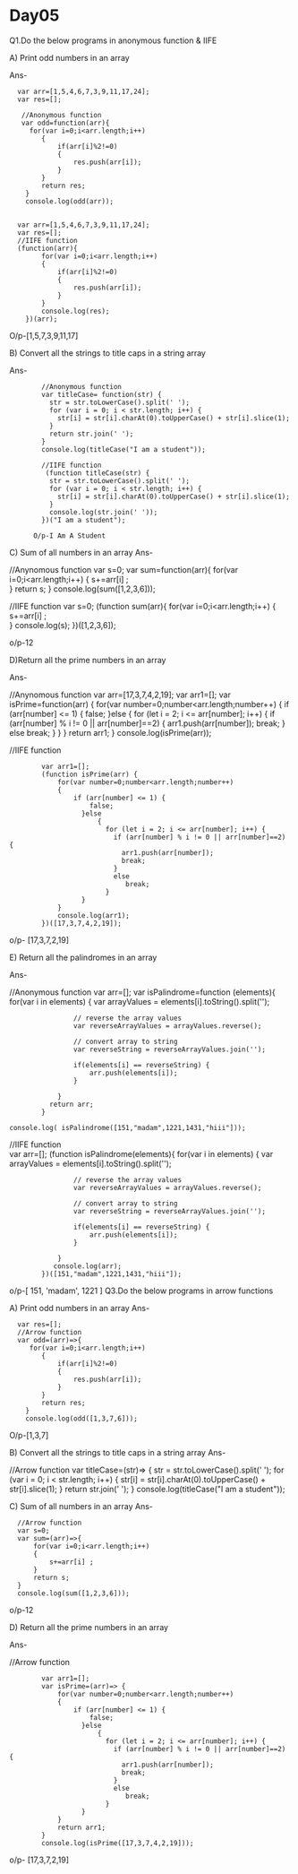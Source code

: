 # Day05

Q1.Do the below programs in anonymous function & IIFE

A) Print odd numbers in an array

Ans-

      var arr=[1,5,4,6,7,3,9,11,17,24];
      var res=[];
    
       //Anonymous function
       var odd=function(arr){
         for(var i=0;i<arr.length;i++)
            {
                if(arr[i]%2!=0)
                {
                    res.push(arr[i]);
                }
            }
            return res;
        }
        console.log(odd(arr));
    
    
      var arr=[1,5,4,6,7,3,9,11,17,24];
      var res=[];
      //IIFE function
      (function(arr){
            for(var i=0;i<arr.length;i++)
            {
                if(arr[i]%2!=0)
                {
                    res.push(arr[i]);
                }
            }
            console.log(res);
        })(arr);
         
O/p-[1,5,7,3,9,11,17]

B) Convert all the strings to title caps in a string array

Ans-

            //Anonymous function
            var titleCase= function(str) {
              str = str.toLowerCase().split(' ');
              for (var i = 0; i < str.length; i++) {
                str[i] = str[i].charAt(0).toUpperCase() + str[i].slice(1); 
              }
              return str.join(' ');
            }
            console.log(titleCase("I am a student"));

            //IIFE function
             (function titleCase(str) {
              str = str.toLowerCase().split(' ');
              for (var i = 0; i < str.length; i++) {
                str[i] = str[i].charAt(0).toUpperCase() + str[i].slice(1); 
              }
              console.log(str.join(' '));
            })("I am a student");
            
          O/p-I Am A Student
C) Sum of all numbers in an array
Ans-

//Anynomous function
var s=0;
var sum=function(arr){
    for(var i=0;i<arr.length;i++)
    {
        s+=arr[i] ;      
    }
    return s;
}
console.log(sum([1,2,3,6]));


//IIFE function
var s=0;
(function sum(arr){
    for(var i=0;i<arr.length;i++)
    {
        s+=arr[i] ;      
    }
    console.log(s);
})([1,2,3,6]);

o/p-12

D)Return all the prime numbers in an array

Ans-

//Anynomous function
            var arr=[17,3,7,4,2,19];
            var arr1=[];
            var isPrime=function(arr) {
                for(var number=0;number<arr.length;number++)
                {
                    if (arr[number] <= 1) {
                        false;
                      }else 
                          {
                            for (let i = 2; i <= arr[number]; i++) {
                              if (arr[number] % i != 0 || arr[number]==2) {
                                arr1.push(arr[number]);
                                break;
                              }
                              else
                                 break;
                            }
                      }
                }
                return arr1;
            }
            console.log(isPrime(arr));
            
//IIFE function

            var arr1=[];
            (function isPrime(arr) {
                for(var number=0;number<arr.length;number++)
                {
                    if (arr[number] <= 1) {
                        false;
                      }else 
                          {
                            for (let i = 2; i <= arr[number]; i++) {
                              if (arr[number] % i != 0 || arr[number]==2) {
                                arr1.push(arr[number]);
                                break;
                              }
                              else
                                 break;
                            }
                      }
                }
                console.log(arr1);
            })([17,3,7,4,2,19]);
o/p- [17,3,7,2,19]

E) Return all the palindromes in an array

Ans-

//Anonymous function 
 var arr=[];
        var isPalindrome=function (elements){
                for(var i in elements)
                {
                  var arrayValues = elements[i].toString().split('');

                    // reverse the array values
                    var reverseArrayValues = arrayValues.reverse();

                    // convert array to string
                    var reverseString = reverseArrayValues.join('');

                    if(elements[i] == reverseString) {
                        arr.push(elements[i]);
                    }

                }
              return arr;
            }
            
    console.log( isPalindrome([151,"madam",1221,1431,"hiii"]));
 
 //IIFE function           
 var arr=[];
            (function  isPalindrome(elements){
                for(var i in elements)
                {
                  var arrayValues = elements[i].toString().split('');

                    // reverse the array values
                    var reverseArrayValues = arrayValues.reverse();

                    // convert array to string
                    var reverseString = reverseArrayValues.join('');

                    if(elements[i] == reverseString) {
                        arr.push(elements[i]);
                    }

                }
               console.log(arr);
            })([151,"madam",1221,1431,"hiii"]);
            
  o/p-[ 151, 'madam', 1221 ]
Q3.Do the below programs in arrow functions

A) Print odd numbers in an array
Ans-

      var res=[];
      //Arrow function
      var odd=(arr)=>{
         for(var i=0;i<arr.length;i++)
            {
                if(arr[i]%2!=0)
                {
                    res.push(arr[i]);
                }
            }
            return res;
        }
        console.log(odd([1,3,7,6]));
        
O/p-[1,3,7]

B) Convert all the strings to title caps in a string array
Ans-

//Arrow function
var titleCase=(str)=> {
  str = str.toLowerCase().split(' ');
  for (var i = 0; i < str.length; i++) {
    str[i] = str[i].charAt(0).toUpperCase() + str[i].slice(1); 
  }
  return str.join(' ');
}
console.log(titleCase("I am a student"));

C) Sum of all numbers in an array
Ans-

      //Arrow function
      var s=0;
      var sum=(arr)=>{
          for(var i=0;i<arr.length;i++)
          {
              s+=arr[i] ;      
          }
          return s;
      }
      console.log(sum([1,2,3,6]));
 o/p-12

D) Return all the prime numbers in an array

Ans-

 //Arrow function
            
            var arr1=[];
            var isPrime=(arr)=> {
                for(var number=0;number<arr.length;number++)
                {
                    if (arr[number] <= 1) {
                        false;
                      }else 
                          {
                            for (let i = 2; i <= arr[number]; i++) {
                              if (arr[number] % i != 0 || arr[number]==2) {
                                arr1.push(arr[number]);
                                break;
                              }
                              else
                                 break;
                            }
                      }
                }
                return arr1;
            }
            console.log(isPrime([17,3,7,4,2,19]));
            
o/p- [17,3,7,2,19]
                       

